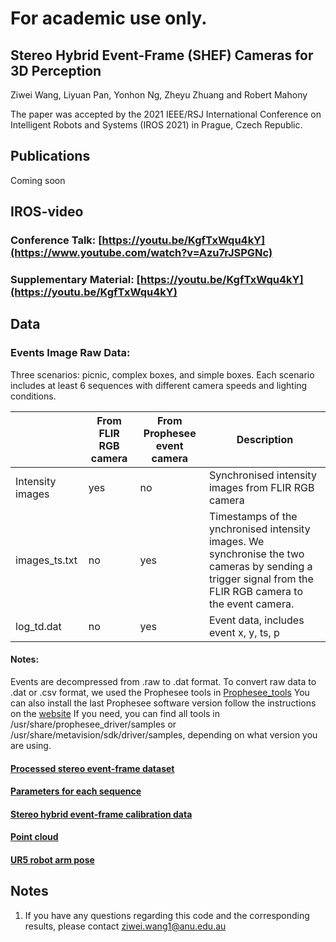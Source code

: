 # For academic use only.


## Stereo Hybrid Event-Frame (SHEF) Cameras for 3D Perception

Ziwei Wang, Liyuan Pan, Yonhon Ng, Zheyu Zhuang and Robert Mahony

The paper was accepted by the 2021 IEEE/RSJ International Conference on Intelligent Robots and Systems (IROS 2021) in Prague, Czech Republic.
   
## Publications 
Coming soon

## IROS-video
### Conference Talk: [https://youtu.be/KgfTxWqu4kY](https://www.youtube.com/watch?v=Azu7rJSPGNc)
### Supplementary Material: [https://youtu.be/KgfTxWqu4kY](https://youtu.be/KgfTxWqu4kY)

## Data 
### Events Image Raw Data:
Three scenarios: picnic, complex boxes, and simple boxes.
Each scenario includes at least 6 sequences with different camera speeds and lighting conditions.


|                      | From FLIR RGB camera | From Prophesee event camera | Description                                                                                             |
|----------------------|----------------------|-----------------------------|---------------------------------------------------------------------------------------------------------| 
| Intensity images  | yes                     | no                          |Synchronised intensity images from FLIR RGB camera |
| images_ts.txt     | no                      | yes                         |Timestamps of the ynchronised intensity images. We synchronise the two cameras by sending a trigger signal from the FLIR RGB camera to the event camera. |
| log_td.dat        | no                      | yes                         |Event data, includes event x, y, ts, p |                                             

#### Notes: 
Events are decompressed from .raw to .dat format. To convert raw data to .dat or .csv format, we used the Prophesee tools in [Prophesee_tools](https://anu365-my.sharepoint.com/:f:/g/personal/u6456661_anu_edu_au/EgqGLGx573ZOnbobjQZMT1YBO-7eSgtCtZivu72CxdMz8Q?e=hceb06)
You can also install the last Prophesee software version follow the instructions on the [website](https://support.prophesee.ai/portal/en/kb/articles/linux-software#Prerequisites)
If you need, you can find all tools in /usr/share/prophesee_driver/samples or /usr/share/metavision/sdk/driver/samples, depending on what version you are using.


#### [Processed stereo event-frame dataset](https://anu365-my.sharepoint.com/:f:/g/personal/u6456661_anu_edu_au/Ej1WwLyZqAFFtf-QZxvE8tYBkJkL-IYwUyzE1NDFpsI4aA?e=7qxuuW)

#### [Parameters for each sequence](https://docs.google.com/spreadsheets/d/1so2S-R-0OyHtPx6rzRnHimwNJFnQP-UNSiHOV1cqRFM/edit?usp=sharing)

#### [Stereo hybrid event-frame calibration data](https://anu365-my.sharepoint.com/:f:/g/personal/u6456661_anu_edu_au/EhBpyboR6vFMpVS542vnepMBDW5pCX2Ydu6-K2cx4IAO4w?e=lahziB)

#### [Point cloud](https://anu365-my.sharepoint.com/:f:/g/personal/u6456661_anu_edu_au/Egwt0pIEaJ9AqrHuImMSupgBJ7WmxOEFV5KCtJreVsoH_g?e=RKmKOp)

#### [UR5 robot arm pose](https://anu365-my.sharepoint.com/:f:/g/personal/u6456661_anu_edu_au/ErQDYXOfZ5FKoziHVxyqusgBN4JwASJUh8ue_Hsah9Aclw?e=GfjUQa)

## Notes 
1. If you have any questions regarding this code and the corresponding results, please contact ziwei.wang1@anu.edu.au
